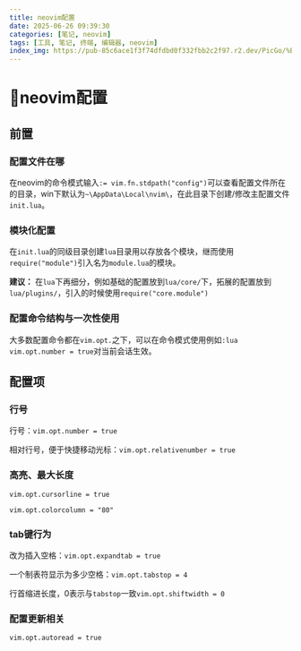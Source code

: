 ```yaml
---
title: neovim配置
date: 2025-06-26 09:39:30
categories: [笔记, neovim]
tags: [工具, 笔记, 终端, 编辑器, neovim]
index_img: https://pub-85c6ace1f3f74dfdbd0f332fbb2c2f97.r2.dev/PicGo/%E5%A5%94%E8%B7%91%E7%9A%84%E7%8C%8E%E8%B1%B9.jpg
---
```


# 🐆neovim配置

## 前置

### 配置文件在哪

在neovim的命令模式输入```:= vim.fn.stdpath("config")```可以查看配置文件所在的目录，win下默认为```~\AppData\Local\nvim\```，在此目录下创建/修改主配置文件```init.lua```。

### 模块化配置

在```init.lua```的同级目录创建```lua```目录用以存放各个模块，继而使用```require("module")```引入名为```module.lua```的模块。

**建议：** 在```lua```下再细分，例如基础的配置放到```lua/core/```下，拓展的配置放到```lua/plugins/```，引入的时候使用```require("core.module")```

### 配置命令结构与一次性使用

大多数配置命令都在```vim.opt.```之下，可以在命令模式使用例如```:lua vim.opt.number = true```对当前会话生效。

## 配置项

### 行号

行号：```vim.opt.number = true```

相对行号，便于快捷移动光标：```vim.opt.relativenumber = true```

### 高亮、最大长度

```vim.opt.cursorline = true```

```vim.opt.colorcolumn = "80"```

### tab键行为

改为插入空格：```vim.opt.expandtab = true```

一个制表符显示为多少空格：```vim.opt.tabstop = 4```

行首缩进长度，0表示与```tabstop```一致```vim.opt.shiftwidth = 0```

### 配置更新相关

```vim.opt.autoread = true```